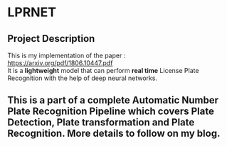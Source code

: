# LPRNET

## Project Description

This is my implementation of the paper : https://arxiv.org/pdf/1806.10447.pdf <br>
It is a **lightweight** model that can perform **real time** License Plate Recognition
with the help of deep neural networks.  

## This is a part of a complete Automatic Number Plate Recognition Pipeline which covers Plate Detection, Plate transformation and Plate Recognition. More details to follow on my blog. 




